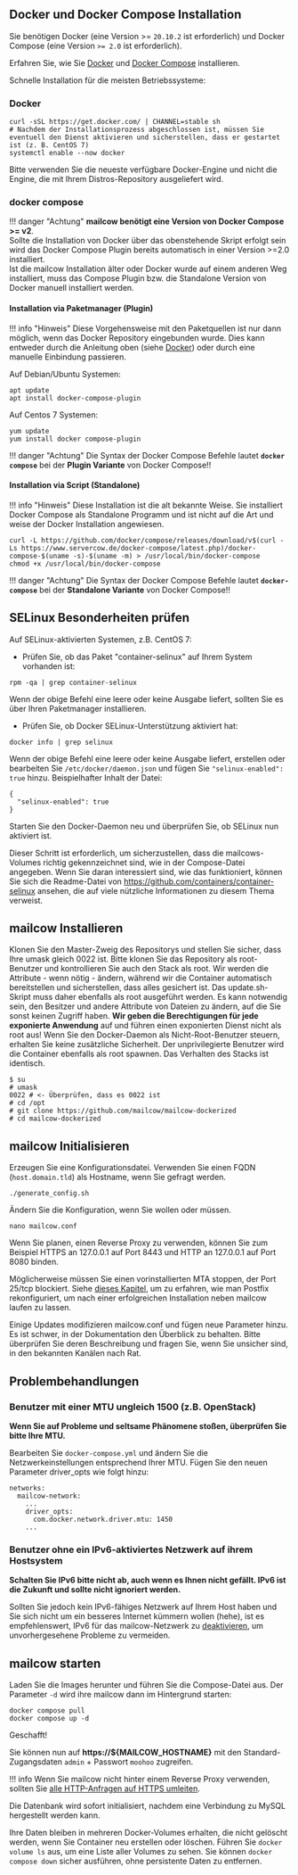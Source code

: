 ## Docker und Docker Compose Installation

Sie benötigen Docker (eine Version >= `20.10.2` ist erforderlich) und Docker Compose (eine Version `>= 2.0` ist erforderlich).

Erfahren Sie, wie Sie [Docker](https://docs.docker.com/install/) und [Docker Compose](https://docs.docker.com/compose/install/) installieren.

Schnelle Installation für die meisten Betriebssysteme:

### Docker
```
curl -sSL https://get.docker.com/ | CHANNEL=stable sh
# Nachdem der Installationsprozess abgeschlossen ist, müssen Sie eventuell den Dienst aktivieren und sicherstellen, dass er gestartet ist (z. B. CentOS 7)
systemctl enable --now docker
```
Bitte verwenden Sie die neueste verfügbare Docker-Engine und nicht die Engine, die mit Ihrem Distros-Repository ausgeliefert wird.

### docker compose

!!! danger "Achtung"
    **mailcow benötigt eine Version von Docker Compose >= v2**. 
    <br>Sollte die Installation von Docker über das obenstehende Skript erfolgt sein wird das Docker Compose Plugin bereits automatisch
    in einer Version >=2.0 installiert. <br>
    Ist die mailcow Installation älter oder Docker wurde auf einem anderen Weg installiert, muss das Compose Plugin bzw. die Standalone Version von Docker manuell installiert werden.

#### Installation via Paketmanager (Plugin)

!!! info "Hinweis"
    Diese Vorgehensweise mit den Paketquellen ist nur dann möglich, wenn das Docker Repository eingebunden wurde. Dies kann entweder durch die Anleitung oben (siehe [Docker](#docker)) oder durch eine manuelle Einbindung passieren.

Auf Debian/Ubuntu Systemen:
```
apt update
apt install docker-compose-plugin
```

Auf Centos 7 Systemen:
```
yum update
yum install docker compose-plugin
```

!!! danger "Achtung"
    Die Syntax der Docker Compose Befehle lautet **`docker compose`** bei der **Plugin Variante** von Docker Compose!!

#### Installation via Script (Standalone)

!!! info "Hinweis"
    Diese Installation ist die alt bekannte Weise. Sie installiert Docker Compose als Standalone Programm und ist nicht auf die Art und weise der Docker Installation angewiesen.

```
curl -L https://github.com/docker/compose/releases/download/v$(curl -Ls https://www.servercow.de/docker-compose/latest.php)/docker-compose-$(uname -s)-$(uname -m) > /usr/local/bin/docker-compose
chmod +x /usr/local/bin/docker-compose
```

!!! danger "Achtung"
    Die Syntax der Docker Compose Befehle lautet **`docker-compose`** bei der **Standalone Variante** von Docker Compose!!

## SELinux Besonderheiten prüfen
Auf SELinux-aktivierten Systemen, z.B. CentOS 7:

- Prüfen Sie, ob das Paket "container-selinux" auf Ihrem System vorhanden ist:

```
rpm -qa | grep container-selinux
```

Wenn der obige Befehl eine leere oder keine Ausgabe liefert, sollten Sie es über Ihren Paketmanager installieren.

- Prüfen Sie, ob Docker SELinux-Unterstützung aktiviert hat:

```
docker info | grep selinux
```

Wenn der obige Befehl eine leere oder keine Ausgabe liefert, erstellen oder bearbeiten Sie `/etc/docker/daemon.json` und fügen Sie `"selinux-enabled": true` hinzu. Beispielhafter Inhalt der Datei:

```
{
  "selinux-enabled": true
}
```

Starten Sie den Docker-Daemon neu und überprüfen Sie, ob SELinux nun aktiviert ist.

Dieser Schritt ist erforderlich, um sicherzustellen, dass die mailcows-Volumes richtig gekennzeichnet sind, wie in der Compose-Datei angegeben.
Wenn Sie daran interessiert sind, wie das funktioniert, können Sie sich die Readme-Datei von https://github.com/containers/container-selinux ansehen, die auf viele nützliche Informationen zu diesem Thema verweist.


## mailcow Installieren
 Klonen Sie den Master-Zweig des Repositorys und stellen Sie sicher, dass Ihre umask gleich 0022 ist. Bitte klonen Sie das Repository als root-Benutzer und kontrollieren Sie auch den Stack als root. Wir werden die Attribute - wenn nötig - ändern, während wir die Container automatisch bereitstellen und sicherstellen, dass alles gesichert ist. Das update.sh-Skript muss daher ebenfalls als root ausgeführt werden. Es kann notwendig sein, den Besitzer und andere Attribute von Dateien zu ändern, auf die Sie sonst keinen Zugriff haben. **Wir geben die Berechtigungen für jede exponierte Anwendung** auf und führen einen exponierten Dienst nicht als root aus! Wenn Sie den Docker-Daemon als Nicht-Root-Benutzer steuern, erhalten Sie keine zusätzliche Sicherheit. Der unprivilegierte Benutzer wird die Container ebenfalls als root spawnen. Das Verhalten des Stacks ist identisch.

```
$ su
# umask
0022 # <- Überprüfen, dass es 0022 ist
# cd /opt
# git clone https://github.com/mailcow/mailcow-dockerized
# cd mailcow-dockerized
```

## mailcow Initialisieren
Erzeugen Sie eine Konfigurationsdatei. Verwenden Sie einen FQDN (`host.domain.tld`) als Hostname, wenn Sie gefragt werden.
```
./generate_config.sh
```

Ändern Sie die Konfiguration, wenn Sie wollen oder müssen.
```
nano mailcow.conf
```
Wenn Sie planen, einen Reverse Proxy zu verwenden, können Sie zum Beispiel HTTPS an 127.0.0.1 auf Port 8443 und HTTP an 127.0.0.1 auf Port 8080 binden.

Möglicherweise müssen Sie einen vorinstallierten MTA stoppen, der Port 25/tcp blockiert. Siehe [dieses Kapitel](../post_installation/firststeps-local_mta.de.md), um zu erfahren, wie man Postfix rekonfiguriert, um nach einer erfolgreichen Installation neben mailcow laufen zu lassen.

Einige Updates modifizieren mailcow.conf und fügen neue Parameter hinzu. Es ist schwer, in der Dokumentation den Überblick zu behalten. Bitte überprüfen Sie deren Beschreibung und fragen Sie, wenn Sie unsicher sind, in den bekannten Kanälen nach Rat.

## Problembehandlungen 

### Benutzer mit einer MTU ungleich 1500 (z.B. OpenStack)
**Wenn Sie auf Probleme und seltsame Phänomene stoßen, überprüfen Sie bitte Ihre MTU.**

Bearbeiten Sie `docker-compose.yml` und ändern Sie die Netzwerkeinstellungen entsprechend Ihrer MTU.
Fügen Sie den neuen Parameter driver_opts wie folgt hinzu:
```
networks:
  mailcow-network:
    ...
    driver_opts:
      com.docker.network.driver.mtu: 1450
    ...
```

### Benutzer ohne ein IPv6-aktiviertes Netzwerk auf ihrem Hostsystem

**Schalten Sie IPv6 bitte nicht ab, auch wenn es Ihnen nicht gefällt. IPv6 ist die Zukunft und sollte nicht ignoriert werden.**

Sollten Sie jedoch kein IPv6-fähiges Netzwerk auf Ihrem Host haben und Sie sich nicht um ein besseres Internet kümmern wollen (hehe), ist es empfehlenswert, IPv6 für das mailcow-Netzwerk zu [deaktivieren](../post_installation/firststeps-disable_ipv6.de.md), um unvorhergesehene Probleme zu vermeiden.


## mailcow starten
Laden Sie die Images herunter und führen Sie die Compose-Datei aus. Der Parameter `-d` wird ihre mailcow dann im Hintergrund starten:
```
docker compose pull
docker compose up -d
```

Geschafft!

Sie können nun auf **https://${MAILCOW_HOSTNAME}** mit den Standard-Zugangsdaten `admin` + Passwort `moohoo` zugreifen.

!!! info
    Wenn Sie mailcow nicht hinter einem Reverse Proxy verwenden, sollten Sie [alle HTTP-Anfragen auf HTTPS umleiten](../manual-guides/u_e-80_to_443.md).

Die Datenbank wird sofort initialisiert, nachdem eine Verbindung zu MySQL hergestellt werden kann.

Ihre Daten bleiben in mehreren Docker-Volumes erhalten, die nicht gelöscht werden, wenn Sie Container neu erstellen oder löschen. Führen Sie `docker volume ls` aus, um eine Liste aller Volumes zu sehen. Sie können `docker compose down` sicher ausführen, ohne persistente Daten zu entfernen.
